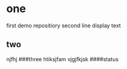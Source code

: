 # one
first demo repositiory
second line
display text
## two
njfhj
###three
htiksjfam
vjgjfkjsk
####status